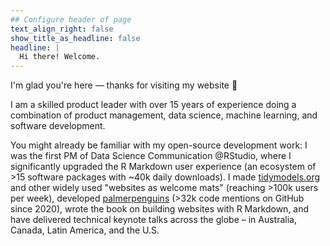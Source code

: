 ```yaml
---
## Configure header of page
text_align_right: false
show_title_as_headline: false
headline: |
  Hi there! Welcome.
---
```


<!-- this is a subheadline -->
I'm glad you're here — thanks for visiting my website :heart_hands:

I am a skilled product leader with over 15 years of experience doing a combination of product management, data science, machine learning, and software development. 

You might already be familiar with my open-source development work: I was the first PM of Data Science Communication @RStudio, where I significantly upgraded the R Markdown user experience (an ecosystem of >15 software packages with ~40k daily downloads). I made [tidymodels.org](https://tidymodels.org) and other widely used "websites as welcome mats" (reaching >100k users per week), developed [palmerpenguins](https://allisonhorst.github.io/palmerpenguins/) (>32k code mentions on GitHub since 2020), wrote the book on building websites with R Markdown, and have delivered technical keynote talks across the globe – in Australia, Canada, Latin America, and the U.S.
